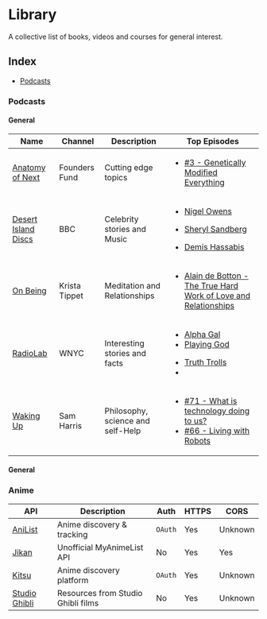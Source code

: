 # Library
A collective list of books, videos and courses for general interest.

## Index

* [Podcasts](#animals)

### Podcasts
#### General
Name | Channel | Description | Top Episodes
|---|---|------|---|
| [Anatomy of Next](https://foundersfund.com/anatomy-of-next/) | Founders Fund | Cutting edge topics| <ul><li>[#3 - Genetically Modified Everything](https://soundcloud.com/anatomyofnext/church)</li></ul> |
| [Desert Island Discs](https://www.bbc.co.uk/programmes/b006qnmr) | BBC | Celebrity stories and Music | <ul><li>[Nigel Owens](https://www.bbc.co.uk/programmes/b08cr6w9)</li></ul><ul><li>[Sheryl Sandberg](https://www.bbc.co.uk/programmes/b08z9b81)</li></ul><ul><li>[Demis Hassabis](https://www.bbc.co.uk/programmes/b08qy1sl)</li></ul> |
| [On Being](https://onbeing.org/) | Krista Tippet | Meditation and Relationships | <ul><li>[Alain de Botton - The True Hard Work of Love and Relationships ](https://onbeing.org/programs/alain-de-botton-the-true-hard-work-of-love-and-relationships-aug2018/)</li></ul> |
| [RadioLab](https://www.wnycstudios.org/shows/radiolab/podcasts) | WNYC | Interesting stories and facts | <ul><li>[Alpha Gal](https://www.wnycstudios.org/story/alpha-gal/)</li><li>[Playing God](https://www.wnycstudios.org/story/playing-god/)</li></ul><ul><li>[Truth Trolls](https://www.youtube.com/watch?v=ttjX3e1qo-s)</li><li> |
| [Waking Up](https://samharris.org/podcast/) | Sam Harris | Philosophy, science and self-Help | <ul><li>[#71 - What is technology doing to us?](https://samharris.org/podcasts/what-is-technology-doing-to-us/)</li><li>[#66 - Living with Robots](https://samharris.org/podcasts/living-with-robots/)</li></ul> |

#### General


### Anime
API | Description | Auth | HTTPS | CORS |
|---|---|---|---|---|
| [AniList](https://github.com/AniList/ApiV2-GraphQL-Docs) | Anime discovery & tracking | `OAuth` | Yes | Unknown |
| [Jikan](https://jikan.moe) | Unofficial MyAnimeList API | No | Yes | Yes |
| [Kitsu](http://docs.kitsu.apiary.io/) | Anime discovery platform | `OAuth` | Yes | Unknown |
| [Studio Ghibli](https://ghibliapi.herokuapp.com) | Resources from Studio Ghibli films | No | Yes | Unknown |
